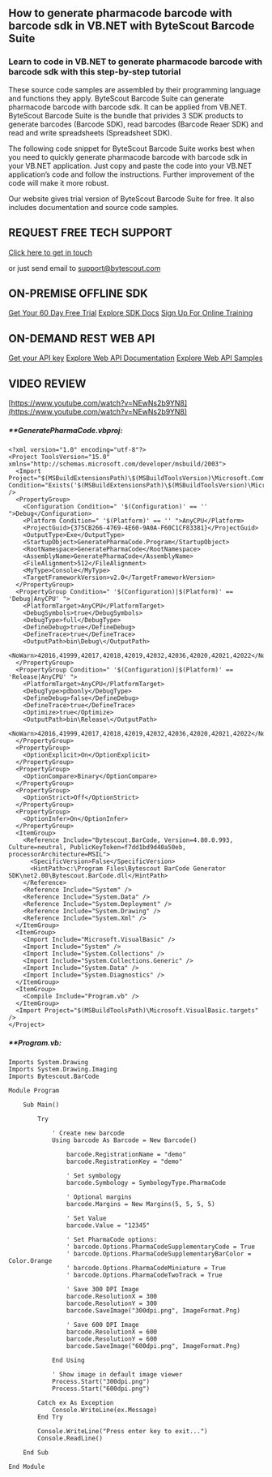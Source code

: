 ## How to generate pharmacode barcode with barcode sdk in VB.NET with ByteScout Barcode Suite

### Learn to code in VB.NET to generate pharmacode barcode with barcode sdk with this step-by-step tutorial

These source code samples are assembled by their programming language and functions they apply. ByteScout Barcode Suite can generate pharmacode barcode with barcode sdk. It can be applied from VB.NET. ByteScout Barcode Suite is the bundle that privides 3  SDK products to generate barcodes (Barcode SDK), read barcodes (Barcode Reaer SDK) and read and write spreadsheets (Spreadsheet SDK).

The following code snippet for ByteScout Barcode Suite works best when you need to quickly generate pharmacode barcode with barcode sdk in your VB.NET application. Just copy and paste the code into your VB.NET application’s code and follow the instructions. Further improvement of the code will make it more robust.

Our website gives trial version of ByteScout Barcode Suite for free. It also includes documentation and source code samples.

## REQUEST FREE TECH SUPPORT

[Click here to get in touch](https://bytescout.zendesk.com/hc/en-us/requests/new?subject=ByteScout%20Barcode%20Suite%20Question)

or just send email to [support@bytescout.com](mailto:support@bytescout.com?subject=ByteScout%20Barcode%20Suite%20Question) 

## ON-PREMISE OFFLINE SDK 

[Get Your 60 Day Free Trial](https://bytescout.com/download/web-installer?utm_source=github-readme)
[Explore SDK Docs](https://bytescout.com/documentation/index.html?utm_source=github-readme)
[Sign Up For Online Training](https://academy.bytescout.com/)


## ON-DEMAND REST WEB API

[Get your API key](https://pdf.co/documentation/api?utm_source=github-readme)
[Explore Web API Documentation](https://pdf.co/documentation/api?utm_source=github-readme)
[Explore Web API Samples](https://github.com/bytescout/ByteScout-SDK-SourceCode/tree/master/PDF.co%20Web%20API)

## VIDEO REVIEW

[https://www.youtube.com/watch?v=NEwNs2b9YN8](https://www.youtube.com/watch?v=NEwNs2b9YN8)




<!-- code block begin -->

##### ****GeneratePharmaCode.vbproj:**
    
```
<?xml version="1.0" encoding="utf-8"?>
<Project ToolsVersion="15.0" xmlns="http://schemas.microsoft.com/developer/msbuild/2003">
  <Import Project="$(MSBuildExtensionsPath)\$(MSBuildToolsVersion)\Microsoft.Common.props" Condition="Exists('$(MSBuildExtensionsPath)\$(MSBuildToolsVersion)\Microsoft.Common.props')" />
  <PropertyGroup>
    <Configuration Condition=" '$(Configuration)' == '' ">Debug</Configuration>
    <Platform Condition=" '$(Platform)' == '' ">AnyCPU</Platform>
    <ProjectGuid>{375CB266-4769-4E60-9A0A-F60C1CF83381}</ProjectGuid>
    <OutputType>Exe</OutputType>
    <StartupObject>GeneratePharmaCode.Program</StartupObject>
    <RootNamespace>GeneratePharmaCode</RootNamespace>
    <AssemblyName>GeneratePharmaCode</AssemblyName>
    <FileAlignment>512</FileAlignment>
    <MyType>Console</MyType>
    <TargetFrameworkVersion>v2.0</TargetFrameworkVersion>
  </PropertyGroup>
  <PropertyGroup Condition=" '$(Configuration)|$(Platform)' == 'Debug|AnyCPU' ">
    <PlatformTarget>AnyCPU</PlatformTarget>
    <DebugSymbols>true</DebugSymbols>
    <DebugType>full</DebugType>
    <DefineDebug>true</DefineDebug>
    <DefineTrace>true</DefineTrace>
    <OutputPath>bin\Debug\</OutputPath>
    <NoWarn>42016,41999,42017,42018,42019,42032,42036,42020,42021,42022</NoWarn>
  </PropertyGroup>
  <PropertyGroup Condition=" '$(Configuration)|$(Platform)' == 'Release|AnyCPU' ">
    <PlatformTarget>AnyCPU</PlatformTarget>
    <DebugType>pdbonly</DebugType>
    <DefineDebug>false</DefineDebug>
    <DefineTrace>true</DefineTrace>
    <Optimize>true</Optimize>
    <OutputPath>bin\Release\</OutputPath>
    <NoWarn>42016,41999,42017,42018,42019,42032,42036,42020,42021,42022</NoWarn>
  </PropertyGroup>
  <PropertyGroup>
    <OptionExplicit>On</OptionExplicit>
  </PropertyGroup>
  <PropertyGroup>
    <OptionCompare>Binary</OptionCompare>
  </PropertyGroup>
  <PropertyGroup>
    <OptionStrict>Off</OptionStrict>
  </PropertyGroup>
  <PropertyGroup>
    <OptionInfer>On</OptionInfer>
  </PropertyGroup>
  <ItemGroup>
    <Reference Include="Bytescout.BarCode, Version=4.80.0.993, Culture=neutral, PublicKeyToken=f7dd1bd9d40a50eb, processorArchitecture=MSIL">
      <SpecificVersion>False</SpecificVersion>
      <HintPath>c:\Program Files\Bytescout BarCode Generator SDK\net2.00\Bytescout.BarCode.dll</HintPath>
    </Reference>
    <Reference Include="System" />
    <Reference Include="System.Data" />
    <Reference Include="System.Deployment" />
    <Reference Include="System.Drawing" />
    <Reference Include="System.Xml" />
  </ItemGroup>
  <ItemGroup>
    <Import Include="Microsoft.VisualBasic" />
    <Import Include="System" />
    <Import Include="System.Collections" />
    <Import Include="System.Collections.Generic" />
    <Import Include="System.Data" />
    <Import Include="System.Diagnostics" />
  </ItemGroup>
  <ItemGroup>
    <Compile Include="Program.vb" />
  </ItemGroup>
  <Import Project="$(MSBuildToolsPath)\Microsoft.VisualBasic.targets" />
</Project>
```

<!-- code block end -->    

<!-- code block begin -->

##### ****Program.vb:**
    
```
Imports System.Drawing
Imports System.Drawing.Imaging
Imports Bytescout.BarCode

Module Program

    Sub Main()

        Try

            ' Create new barcode
            Using barcode As Barcode = New Barcode()

                barcode.RegistrationName = "demo"
                barcode.RegistrationKey = "demo"

                ' Set symbology
                barcode.Symbology = SymbologyType.PharmaCode

                ' Optional margins
                barcode.Margins = New Margins(5, 5, 5, 5)

                ' Set Value
                barcode.Value = "12345"

                ' Set PharmaCode options:
                ' barcode.Options.PharmaCodeSupplementaryCode = True
                ' barcode.Options.PharmaCodeSupplementaryBarColor = Color.Orange
                ' barcode.Options.PharmaCodeMiniature = True
                ' barcode.Options.PharmaCodeTwoTrack = True

                ' Save 300 DPI Image
                barcode.ResolutionX = 300
                barcode.ResolutionY = 300
                barcode.SaveImage("300dpi.png", ImageFormat.Png)

                ' Save 600 DPI Image
                barcode.ResolutionX = 600
                barcode.ResolutionY = 600
                barcode.SaveImage("600dpi.png", ImageFormat.Png)

            End Using

            ' Show image in default image viewer
            Process.Start("300dpi.png")
            Process.Start("600dpi.png")

        Catch ex As Exception
            Console.WriteLine(ex.Message)
        End Try

        Console.WriteLine("Press enter key to exit...")
        Console.ReadLine()

    End Sub

End Module

```

<!-- code block end -->